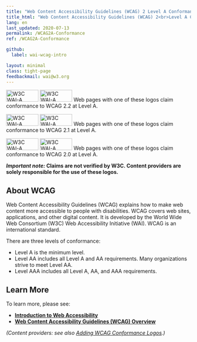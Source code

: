 ```yaml
---
title: "Web Content Accessibility Guidelines (WCAG) 2 Level A Conformance"
title_html: "Web Content Accessibility Guidelines (WCAG) 2<br>Level A Conformance"
lang: en
last_updated: 2020-07-13
permalink: /WCAG2A-Conformance
ref: /WCAG2A-Conformance

github:
  label: wai-wcag-intro

layout: minimal
class: tight-page
feedbackmail: wai@w3.org
---
```


  <p><img src="https://www.w3.org/WAI/WCAG22/wcag2.2A-blue.png" alt="W3C WAI-A WCAG 2.2" width="88" height="32"> <img src="https://www.w3.org/WAI/WCAG22/wcag2.2A.png" alt="W3C WAI-A WCAG 2.2" width="88" height="32"> Web pages with one of these logos claim conformance to WCAG 2.2 at Level A.</p>
  <p><img src="https://www.w3.org/WAI/wcag21/wcag2.1A-blue-v.png" alt="W3C WAI-A WCAG 2.1" width="88" height="32"> <img src="https://www.w3.org/WAI/wcag21/wcag2.1A-v.png" alt="W3C WAI-A WCAG 2.1" width="88" height="32"> Web pages with one of these logos claim conformance to WCAG 2.1 at Level A.</p>
  <p><img src="https://www.w3.org/WAI/wcag2A-blue.png" alt="W3C WAI-A WCAG 2.0" width="88" height="32"> <img src="https://www.w3.org/WAI/wcag2A.png" alt="W3C WAI-A WCAG 2.0" width="88" height="32"> Web pages with one of these logos claim conformance to WCAG 2.0 at Level A.</p>
  <p><strong><em>Important note:</em> Claims are not verified by W3C. Content providers are solely responsible for the use of these logos.</strong></p>
  <h2>About WCAG</h2>
  <p>Web Content Accessibility Guidelines (WCAG) explains how to make web content more accessible to people with disabilities. WCAG covers web sites, applications, and other digital content. It is developed by the World Wide Web Consortium (W3C) Web Accessibility Initiative (WAI). WCAG is an international standard.</p>
  <p>There are three levels of conformance:</p>
  <ul>
    <li>Level A is the minimum level.</li>
    <li>Level AA includes all Level A and AA requirements. Many organizations strive to meet Level AA.</li>
    <li>Level AAA includes all Level A, AA, and AAA requirements.</li>
  </ul>
  <h2>Learn More</h2>
  <p>To learn more, please see:</p>
  <ul>
    <li><strong><a href="https://www.w3.org/WAI/fundamentals/accessibility-intro/" rel="nofollow">Introduction to Web Accessibility</a></strong></li>
    <li><strong><a href="https://www.w3.org/WAI/standards-guidelines/wcag/" rel="nofollow">Web Content Accessibility Guidelines (WCAG) Overview</a></strong></li>
  </ul>
  <p><em>(Content providers: see also <a href="https://www.w3.org/WAI/standards-guidelines/wcag/conformance-logos" rel="nofollow">Adding WCAG Conformance Logos</a>.)</em></p>
